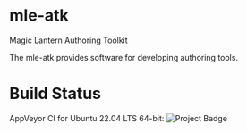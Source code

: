 # mle-atk
Magic Lantern Authoring Toolkit

The mle-atk provides software for developing authoring tools.

# Build Status
AppVeyor CI for Ubuntu 22.04 LTS 64-bit: <img src="https://ci.appveyor.com/api/projects/status/w0tgvffj689nrug3?svg=true" alt="Project Badge">
